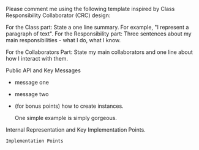 Please comment me using the following template inspired by Class Responsibility Collaborator (CRC) design:

For the Class part:  State a one line summary. For example, "I represent a paragraph of text".
For the Responsibility part: Three sentences about my main responsibilities - what I do, what I know.

For the Collaborators Part: State my main collaborators and one line about how I interact with them. 

Public API and Key Messages

- message one   
- message two 
- (for bonus points) how to create instances.

   One simple example is simply gorgeous.
 
Internal Representation and Key Implementation Points.


    Implementation Points